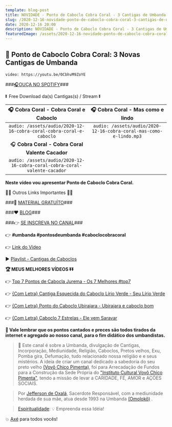 ```yaml
---
template: blog-post
title: NOVIDADE - Ponto de Caboclo Cobra Coral - 3 Cantigas de Umbanda
slug: /2020-12-16-novidade-ponto-de-caboclo-cobra-coral-3-cantigas-de-umbanda
date: 2020-12-16 20:00
description: NOVIDADE - Ponto de Caboclo Cobra Coral - 3 Cantigas de Umbanda
featuredImage: /assets/2020-12-16-novidade-ponto-de-caboclo-cobra-coral-3-cantigas-de-umbanda.jpg
---
```

## **👊 Ponto de Caboclo Cobra Coral: 3 Novas Cantigas de Umbanda**

<!-- #1: Embed through web URL -->
`video: https://youtu.be/0CbhvM9ZoYE`

###<a href='https://vovochicopimenta.cyou/spotify' rel="nofollown noopener noreferrer" target="_blank">🎧OUÇA NO SPOTIFY</a>###

⏬ Free Download da(s) Cantigas(s) / Stream ⏬

|🎧 __Cobra Coral - Cobra Coral e Caboclo__|🎧 __Cobra Coral - Mas como e lindo__|
| :---: | :---: |
|`audio: /assets/audio/2020-12-16-cobra-coral-cobra-coral-e-caboclo`|`audio: /assets/audio/2020-12-16-cobra-coral-mas-como-e-lindo.mp3`|
|🎧 __Cobra Coral - Cobra Coral Valente Cacador__||
|`audio: /assets/audio/2020-12-16-cobra-coral-cobra-coral-valente-cacador`||

**Neste vídeo vou apresentar Ponto de Caboclo Cobra Coral.**

🔽🔽 Outros Links Importantes 🔽🔽

###🎁 <a href='https://linktr.ee/vovochicopimenta' rel="nofollown noopener noreferrer" target="_blank">MATERIAL GRATUÍTO</a>###

###❤ <a href='https://vovochicopimenta.cyou/blog' rel="nofollown noopener noreferrer">BLOG</a>###

###👉 <a href='https://www.youtube.com/channel/UCQdWrQlNuy2CAWrsGGDs_Wg?sub_confirmation=1' rel="nofollown noopener noreferrer" target="_blank">SE INSCREVA NO CANAL</a>###

👉 **#umbanda #pontosdeumbanda #caboclocobracoral**

👉 <a href='https://youtu.be/0CbhvM9ZoYE' rel="nofollown noopener noreferrer" target="_blank">Link do Vídeo</a>

▶ <a href='https://www.youtube.com/watch?v=0CbhvM9ZoYE&list=PL4hRMyhBiogPP0NnObqA1aeh5iIHaJNI1&index=2' rel="nofollown noopener noreferrer" target="_blank">Playlist - Cantigas de Caboclos</a>

**🏆 MEUS MELHORES VÍDEOS ⏬⏬**

👉 <a href='https://www.youtube.com/watch?v=n8qKWH0ZMcQ' rel="nofollown noopener noreferrer" target="_blank">Top 7 Pontos de Cabocla Jurema - Os 7 Melhores #top7</a>

👉 <a href='https://www.youtube.com/watch?v=lYETEisHP1Q' rel="nofollown noopener noreferrer" target="_blank">{Com Letra} Cantiga Esquecida do Caboclo Lírio Verde - Seu Lírio Verde</a>

👉 <a href='https://www.youtube.com/watch?v=rjkpR9qbGJk' rel="nofollown noopener noreferrer" target="_blank">{Com Letra} Ponto do Caboclo Ubirajara - Ubirajara e caboclo bom</a>

👉 <a href='https://www.youtube.com/watch?v=K9Iy-NslRXg' rel="nofollown noopener noreferrer" target="_blank">{Com Letra} Caboclo 7 Estrelas - Ele vem Saravar</a>

**🔴 Vale lembrar que os pontos cantados e preces são todos tirados da internet e agregado ao nosso canal, para o fim didático dos umbandistas.**

>🙏 Este canal é sobre a Umbanda, divulgação de Cantigas, Incorporação, Mediunidade, Religião, Caboclos, Pretos velhos, Exu, Pomba gira, Defumação, tudo relacionado nossa religião e  e seus mistérios.
A ideia de criar um canal dedicado a sabedoria do seu preto velho <a href='https://vovochicopimenta.cyou' rel="nofollown noopener noreferrer">(Vovô Chico Pimenta)</a>, foi para Arrecadação de Fundos para a Construção da Sede Própria do <a href='https://vovochicopimenta.cyou' rel="nofollown noopener noreferrer">"Instituto Cultural Vovô Chico Pimenta"</a>, tendo a missão de levar a CARIDADE, FÉ, AMOR e AÇÕES SOCIAIS.

>Por <a href='https://www.youtube.com/channel/UCvjsa9RBIztSUkd1JioCjJQ?sub_confirmation=1' rel="nofollown noopener noreferrer" target="_blank">Jefferson de Oxalá</a>, Sacerdote Responsável, com a mediunidade herdada de sua mãe, atua desde 1993 na Umbanda <a href='https://pt.wikipedia.org/wiki/Omolok%C3%B4' rel="nofollown noopener noreferrer" target="_blank">(Omolokô)</a> .

><a href='https://pt.wikipedia.org/wiki/Espiritualidade' rel="nofollown noopener noreferrer" target="_blank">Espiritualidade</a>: 💡 Empreenda essa Idéia!

💥 <a href='https://pt.wikipedia.org/wiki/Ax%C3%A9' rel="nofollown noopener noreferrer" target="_blank">Axé</a> para todos vocês!